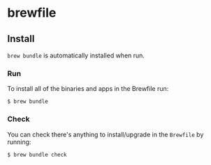 # brewfile

## Install

`brew bundle` is automatically installed when run.

### Run

To install all of the binaries and apps in the Brewfile run:

    $ brew bundle

### Check

You can check there's anything to install/upgrade in the `Brewfile` by running:

    $ brew bundle check
